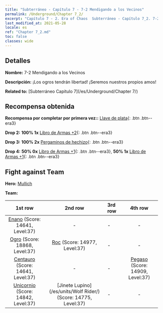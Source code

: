```yaml
---
title: "Subterráneo - Capítulo 7 - 7-2 Mendigando a los Vecinos"
permalink: /Underground/Chapter 7_2/
excerpt: "Capítulo 7 - 2. Era of Chaos  Subterráneo - Capítulo 7_2. 7-2 Mendigando a los Vecinos"
last_modified_at: 2021-05-28
locale: es
ref: "Chapter 7_2.md"
toc: false
classes: wide
---
```


## Detalles

 **Nombre:** 7-2 Mendigando a los Vecinos

 **Descripción:** ¡Los ogros tendrán libertad! ¡Seremos nuestros propios amos!

 **Related to:** [Subterráneo Capítulo 7](/es/Underground/Chapter 7/)

## Recompensa obtenida

 **Recompensa por completar por primera vez::** [Llave de plata](/ItemsES/con_693/){: .btn .btn--era3}

 **Drop 2:** **100% 1x** [Libro de Armas +2](/ItemsES/mat_32/){: .btn .btn--era3}

 **Drop 3:** **100% 2x** [Pergaminos de hechizo](/ItemsES/con_694/){: .btn .btn--era3}

 **Drop 4:** **50% 0x** [Libro de Armas +1](/ItemsES/mat_25/){: .btn .btn--era3}, **50% 1x** [Libro de Armas +1](/ItemsES/mat_25/){: .btn .btn--era3}


## Fight against Team
 **Hero:** [Mullich](/es/heroes/Mullich/)

 **Team:**


  | 1st row | 2nd row | 3rd row | 4th row |
  |:----:|:----:|:----|:----:|
  | [Enano](/es/units/Dwarf/) (Score: 14641, Level:37)  | - | - | - |
  | [Ogro](/es/units/Ogre/) (Score: 18868, Level:37)  | [Roc](/es/units/Roc/) (Score: 14977, Level:37)  | - | - |
  | [Centauro](/es/units/Centaur/) (Score: 14641, Level:37)  | - | - | [Pegaso](/es/units/Pegasus/) (Score: 14909, Level:37)  |
  | [Unicornio](/es/units/Unicorn/) (Score: 14842, Level:37)  | [Jinete Lupino](/es/units/Wolf Rider/) (Score: 14775, Level:37)  | - | - |


